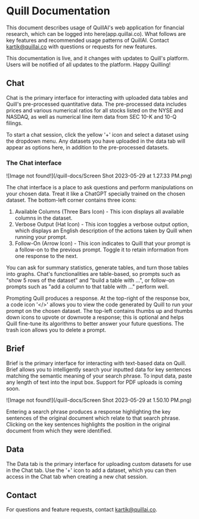 # Quill Documentation
This document describes usage of QuillAI's web application for financial research, which can be logged into here(app.quillai.co).
What follows are key features and recommended usage patterns of QuillAI. Contact kartik@quillai.co with questions or requests for new features. 

This documentation is live, and it changes with updates to Quill's platform. Users will be notified of all updates to the platform. Happy Quilling!

## Chat
Chat is the primary interface for interacting with uploaded data tables and Quill's pre-processed quantitative data. The pre-processed data includes prices and various numerical ratios for all stocks listed on the NYSE and NASDAQ, as well as numerical line item data from SEC 10-K and 10-Q filings. 

To start a chat session, click the yellow '+' icon and select a dataset using the dropdown menu. Any datasets you have uploaded in the data tab will appear as options here, in addition to the pre-processed datasets. 

### The Chat interface
![Image not found!](/quill-docs/Screen Shot 2023-05-29 at 1.27.33 PM.png)

The chat interface is a place to ask questions and perform manipulations on your chosen data. Treat it like a ChatGPT specially trained on the chosen dataset. The bottom-left corner contains three icons: 
1. Available Columns (Three Bars Icon) - This icon displays all available columns in the dataset.
2. Verbose Output (Hat Icon) - This icon toggles a verbose output option, which displays an English description of the actions taken by Quill when running your prompt.
3. Follow-On (Arrow Icon) - This icon indicates to Quill that your prompt is a follow-on to the previous prompt. Toggle it to retain information from one response to the next.

You can ask for summary statistics, generate tables, and turn those tables into graphs. Chat's functionalities are table-based, so prompts such as "show 5 rows of the dataset" and "build a table with ...", or follow-on prompts such as "add a column to that table with ..." perform well.

Prompting Quill produces a response. At the top-right of the response box, a code icon '</>' allows you to view the code generated by Quill to run your prompt on the chosen dataset. The top-left contains thumbs up and thumbs down icons to upvote or downvote a response; this is optional and helps Quill fine-tune its algorithms to better answer your future questions. The trash icon allows you to delete a prompt.

## Brief
Brief is the primary interface for interacting with text-based data on Quill. Brief allows you to intelligently search your inputted data for key sentences matching the semantic meaning of your search phrase. To input data, paste any length of text into the input box. Support for PDF uploads is coming soon.

![Image not found!](/quill-docs/Screen Shot 2023-05-29 at 1.50.10 PM.png)

Entering a search phrase produces a response highlighting the key sentences of the original document which relate to that search phrase. Clicking on the key sentences highlights the position in the original document from which they were identified.

## Data
The Data tab is the primary interface for uploading custom datasets for use in the Chat tab. Use the '+' icon to add a dataset, which you can then access in the Chat tab when creating a new chat session.

## Contact
For questions and feature requests, contact kartik@quillai.co.


